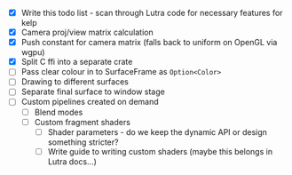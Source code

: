 - [x] Write this todo list - scan through Lutra code for necessary features for kelp
- [x] Camera proj/view matrix calculation
- [x] Push constant for camera matrix (falls back to uniform on OpenGL via wgpu)
- [x] Split C ffi into a separate crate
- [ ] Pass clear colour in to SurfaceFrame as `Option<Color>`
- [ ] Drawing to different surfaces
- [ ] Separate final surface to window stage
- [ ] Custom pipelines created on demand
    - [ ] Blend modes
    - [ ] Custom fragment shaders
        - [ ] Shader parameters - do we keep the dynamic API or design something stricter?
        - [ ] Write guide to writing custom shaders (maybe this belongs in Lutra docs...)
